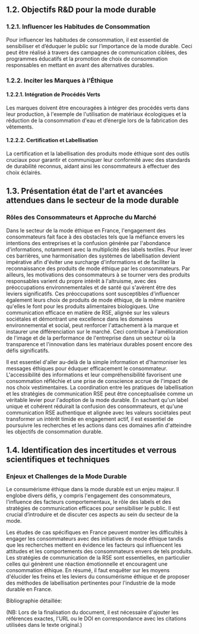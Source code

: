 ## 1.2. Objectifs R&D pour la mode durable

### 1.2.1. Influencer les Habitudes de Consommation

Pour influencer les habitudes de consommation, il est essentiel de sensibiliser et d’éduquer le public sur l’importance de la mode durable. Ceci peut être réalisé à travers des campagnes de communication ciblées, des programmes éducatifs et la promotion de choix de consommation responsables en mettant en avant des alternatives durables.

### 1.2.2. Inciter les Marques à l'Éthique

#### 1.2.2.1. Intégration de Procédés Verts

Les marques doivent être encouragées à intégrer des procédés verts dans leur production, à l'exemple de l'utilisation de matériaux écologiques et la réduction de la consommation d'eau et d’énergie lors de la fabrication des vêtements.

#### 1.2.2.2. Certification et Labellisation

La certification et la labellisation des produits mode éthique sont des outils cruciaux pour garantir et communiquer leur conformité avec des standards de durabilité reconnus, aidant ainsi les consommateurs à effectuer des choix éclairés.

## 1.3. Présentation état de l'art et avancées attendues dans le secteur de la mode durable

### Rôles des Consommateurs et Approche du Marché

Dans le secteur de la mode éthique en France, l'engagement des consommateurs fait face à des obstacles tels que la méfiance envers les intentions des entreprises et la confusion générée par l'abondance d'informations, notamment avec la multiplicité des labels textiles. Pour lever ces barrières, une harmonisation des systèmes de labellisation devient impérative afin d'éviter une surcharge d'informations et de faciliter la reconnaissance des produits de mode éthique par les consommateurs. Par ailleurs, les motivations des consommateurs à se tourner vers des produits responsables varient du propre intérêt à l'altruisme, avec des préoccupations environnementales et de santé qui s'avèrent être des leviers significatifs. Ces préoccupations sont susceptibles d'influencer également leurs choix de produits de mode éthique, de la même manière qu'elles le font pour les produits alimentaires biologiques. Une communication efficace en matière de RSE, alignée sur les valeurs sociétales et démontrant une excellence dans les domaines environnemental et social, peut renforcer l'attachement à la marque et instaurer une différenciation sur le marché. Ceci contribue à l'amélioration de l'image et de la performance de l'entreprise dans un secteur où la transparence et l'innovation dans les matériaux durables posent encore des défis significatifs.

Il est essentiel d'aller au-delà de la simple information et d'harmoniser les messages éthiques pour éduquer efficacement le consommateur. L'accessibilité des informations et leur compréhensibilité favorisent une consommation réfléchie et une prise de conscience accrue de l'impact de nos choix vestimentaires. La coordination entre les pratiques de labellisation et les stratégies de communication RSE peut être conceptualisée comme un véritable levier pour l'adoption de la mode durable. En sachant qu'un label unique et cohérent réduirait la confusion des consommateurs, et qu'une communication RSE authentique et alignée avec les valeurs sociétales peut transformer un intérêt timide en engagement actif, il est essentiel de poursuivre les recherches et les actions dans ces domaines afin d'atteindre les objectifs de consommation durable.

## 1.4. Identification des incertitudes et verrous scientifiques et techniques

### Enjeux et Challenges de la Mode Durable

Le consumérisme éthique dans la mode durable est un enjeu majeur. Il englobe divers défis, y compris l'engagement des consommateurs, l'influence des facteurs comportementaux, le rôle des labels et des stratégies de communication efficaces pour sensibiliser le public. Il est crucial d’introduire et de discuter ces aspects au sein du secteur de la mode.

Les études de cas spécifiques en France peuvent montrer les difficultés à engager les consommateurs avec des initiatives de mode éthique tandis que les recherches mettent en évidence les facteurs qui influencent les attitudes et les comportements des consommateurs envers de tels produits. Les stratégies de communication de la RSE sont essentielles, en particulier celles qui génèrent une réaction émotionnelle et encouragent une consommation éthique. En résumé, il faut enquêter sur les moyens d'élucider les freins et les leviers du consumérisme éthique et de proposer des méthodes de labellisation pertinentes pour l'industrie de la mode durable en France.

Bibliographie détaillée:

(NB: Lors de la finalisation du document, il est nécessaire d'ajouter les références exactes, l'URL ou le DOI en correspondance avec les citations utilisées dans le texte original.)